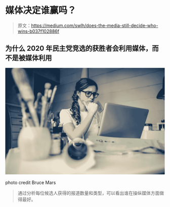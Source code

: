 # 媒体决定谁赢吗？

> 原文：<https://medium.com/swlh/does-the-media-still-decide-who-wins-b037f102886f>

## 为什么 2020 年民主党竞选的获胜者会利用媒体，而不是被媒体利用

![](img/deceef5d4d569da45a31297af5ed0ad3.png)

photo credit Bruce Mars

> 通过分析每位候选人获得的报道数量和类型，可以看出谁在操纵媒体方面做得最好。